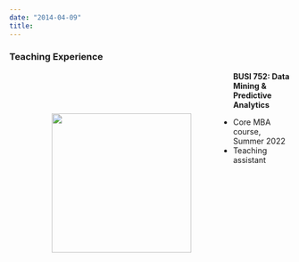 ```yaml
---
date: "2014-04-09"
title: 
---
```


### Teaching Experience

<img style="float: left;width: 250px; margin: 2cm;" src="/Jiannan_2022.jpg">

**BUSI 752: Data Mining & Predictive Analytics**
* Core MBA course, Summer 2022
* Teaching assistant